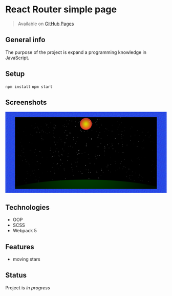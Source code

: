 # React Router simple page
> Available on [GitHub Pages](https://krylak123.github.io/canvas-sky-animation/)

## General info
The purpose of the project is expand a programming knowledge in JavaScript.

## Setup
`npm install`
`npm start`

## Screenshots
![Example screenshot](public/images/readme1.png)

## Technologies
* OOP
* SCSS
* Webpack 5

## Features
* moving stars

## Status
Project is _in progress_